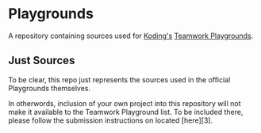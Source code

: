 
# Playgrounds

A repository containing sources used for [Koding's][0]
[Teamwork Playgrounds][1].

## Just Sources

To be clear, this repo just represents the sources used in the official
Playgrounds themselves.

In otherwords, inclusion of your own project into this repository
will not make it available to the Teamwork Playground list. To be included
there, please follow the submission instructions on located [here][3].

[0]: https://koding.com
[1]: https://koding.com/Teamwork
[2]: https://github.com/koding/Teamwork/tree/master/Playgrounds
